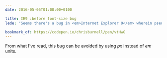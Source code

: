 ```yaml
---
date: 2016-05-05T01:00:00+0100

title: IE9 :before font-size bug
lede: "Seems there's a bug in <em>Internet Explorer 9</em> wherein pseudo content (<code>:before</code> and <code>:after</code> content) doesn't get parsed properly in the DOM, so instead of declarations like <code>font-size</code> being applied only once despite multiple occurrences of the rule, but is in fact treated like a child element in each instance."

bookmark_of: https://codepen.io/chrisburnell/pen/vtHwG
---
```


From what I’ve read, this bug can be avoided by using <var>px</var> instead of <var>em</var> units.

